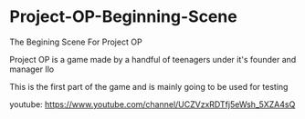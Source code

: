 # Project-OP-Beginning-Scene
The Begining Scene For Project OP

Project OP is a game made by a handful of teenagers under it's founder and manager Ilo

This is the first part of the game and is mainly going to be used for testing

youtube: https://www.youtube.com/channel/UCZVzxRDTfj5eWsh_5XZA4sQ
